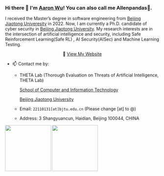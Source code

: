 ### Hi there 👋 I'm [Aaron Wu](https://github.com/Allenpandas)! You can also call me Allenpandas🐼.

I  received the Master’s degree in software engineering from [Beijing Jiaotong Univeresity](https://www.bjtu.edu.cn/) in 2022. Now, I am currently a Ph.D. candidate of cyber security in [Beijing Jiaotong University](https://www.bjtu.edu.cn/). My research interests are in the intersection of artificial intelligence and security, including Safe Reinforcement Learning(Safe RL) ,  AI Security(AISec) and Machine Learning Testing.

<p align="center"> 🔭 <a href="[https://wuyalun.cn/](https://github.com/Allenpandas)" target="_blank">View My Website</a></p>



- 📫 Contact me by:

  - THETA Lab (Thorough Evaluation on Threats of Artificial Intelligence, THETA Lab) 

    [School of Computer and Information Technology](http://scit.bjtu.edu.cn/)

    [Beijing Jiaotong University](https://www.bjtu.edu.cn/)

  - Email: `22110131[at]bjtu.edu.cn` (Please change [at] to @)
  - Address: 3 Shangyuancun, Haidian, Beijing 100044, CHINA



<a href="https://github.com/Allenpandas/github-readme-stats">
  <img align="left" height="150px" src="https://github-readme-stats.vercel.app/api?username=Allenpandas&repo=github-readme-stats&hide=contribs" />
</a>
<a href="https://github.com/Allenpandas/convoychat">
  <img align="left" height="150px" src="https://github-readme-stats.vercel.app/api/top-langs/?username=Allenpandas&layout=compact" />
</a>
